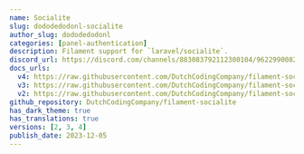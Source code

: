 ```yaml
---
name: Socialite
slug: dododedodonl-socialite
author_slug: dododedodonl
categories: [panel-authentication]
description: Filament support for `laravel/socialite`.
discord_url: https://discord.com/channels/883083792112300104/962299008259342366
docs_urls:
  v4: https://raw.githubusercontent.com/DutchCodingCompany/filament-socialite/main/README.md
  v3: https://raw.githubusercontent.com/DutchCodingCompany/filament-socialite/2.4.0/README.md
  v2: https://raw.githubusercontent.com/DutchCodingCompany/filament-socialite/0.2.6/README.md
github_repository: DutchCodingCompany/filament-socialite
has_dark_theme: true
has_translations: true
versions: [2, 3, 4]
publish_date: 2023-12-05
---
```

